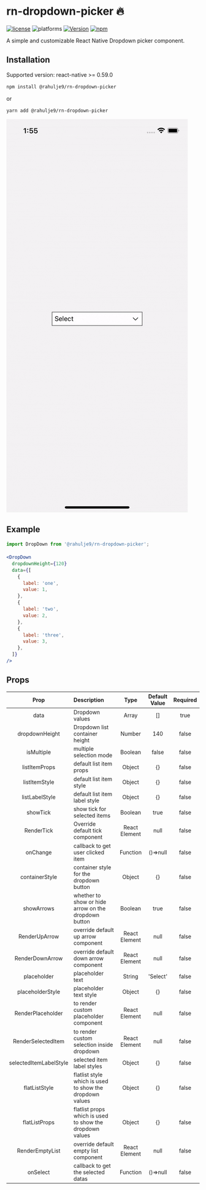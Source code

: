 #  rn-dropdown-picker 🔥

[![license](https://img.shields.io/github/license/mashape/apistatus.svg?style=for-the-badge)]()
![platforms](https://img.shields.io/badge/platforms-Android%20%7C%20iOS-brightgreen.svg?style=for-the-badge&colorB=191A17)
[![Version](https://img.shields.io/npm/v/@rahulje9/rn-dropdown-picker.svg?style=for-the-badge)](https://www.npmjs.com/package/@rahulje9/rn-dropdown-picker)
[![npm](https://img.shields.io/npm/dt/@rahulje9/rn-dropdown-picker?style=for-the-badge)](https://www.npmjs.com/package/@rahulje9/rn-dropdown-picker)


A simple and customizable React Native Dropdown picker component. 


## Installation

 Supported version: react-native >= 0.59.0

  ```bash
  npm install @rahulje9/rn-dropdown-picker
  ```
  
  or
  
  ```bash
  yarn add @rahulje9/rn-dropdown-picker
  ```
  
![](https://github.com/rahulje9/rn-dropdown-picker/blob/main/gifs/ios.gif)

## Example
```jsx
import DropDown from '@rahulje9/rn-dropdown-picker';

<DropDown
  dropdownHeight={120}
  data={[
    {
      label: 'one',
      value: 1,
    },
    {
      label: 'two',
      value: 2,
    },
    {
      label: 'three',
      value: 3,
    },
  ]}
/>

```

## Props

| Prop                        | Description                                                                           | Type                          | Default Value       | Required |
| :--------------------------:|:--------------------------------------------------------------------------------------|:-----------------------------:|:-------------------:|:--------:|
| data                       | Dropdown values                                                                        | Array                        | []                   | true     |
| dropdownHeight                | Dropdown list container height                       | Number                        | 140                   | false    |
| isMultiple       | multiple selection mode                                                     | Boolean                        | false       | false    |
| listItemProps           | default list item props                                                   | Object                        | {}                  | false    |
| listItemStyle         | default list item style                                               | Object                        | {}                 | false    |
| listLabelStyle                    | default list item label style                                                           | Object                        | {}                 | false    |
| showTick                       | show tick for selected items                                                              | Boolean                        | true                   | false    |
| RenderTick                      | Override default tick component                                                               | React Element                         | null                  | false    |
| onChange                    | callback to get user clicked item | Function                        |()=>null               | false    |
| containerStyle                    | container style for the dropdown button | Object                        | {}                 | false    |
| showArrows                    | whether to show or hide arrow on the dropdown button | Boolean                        | true                 | false    |
| RenderUpArrow                    | override default up arrow component |  React Element                       | null                 | false    |
| RenderDownArrow                    | override default down arrow component |  React Element                       | null                 | false    |
| placeholder                    | placeholder text | String                        | 'Select'                 | false    |
| placeholderStyle       | placeholder text style                                              | Object                        | {}                   | false    |
| RenderPlaceholder                    | to render custom placeholder component             | React Element                        | null                   | false    |
| RenderSelectedItem               |to render custom selection inside dropdown                                                              | React Element  | null             | false    |
| selectedItemLabelStyle         | selected item label styles                                                | Object                      | {}            | false    |
| flatListStyle           | flatlist style which is used to show the dropdown values                                                         | Object                        | {}         | false    |
| flatListProps  | flatlist props which is used to show the dropdown values                | Object                        | {}                  | false    |
| RenderEmptyList         | override default empty list component                                                        | React Element                        | null | false    |
| onSelect                   | callback to get the selected datas  | Function                          | ()=>null                | false    |
